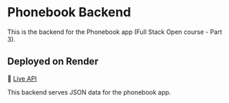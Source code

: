 # Phonebook Backend

This is the backend for the Phonebook app (Full Stack Open course - Part 3).

## Deployed on Render

🔗 [Live API](https://phonebook-backend-ulf9.onrender.com/api/persons)

This backend serves JSON data for the phonebook app.
